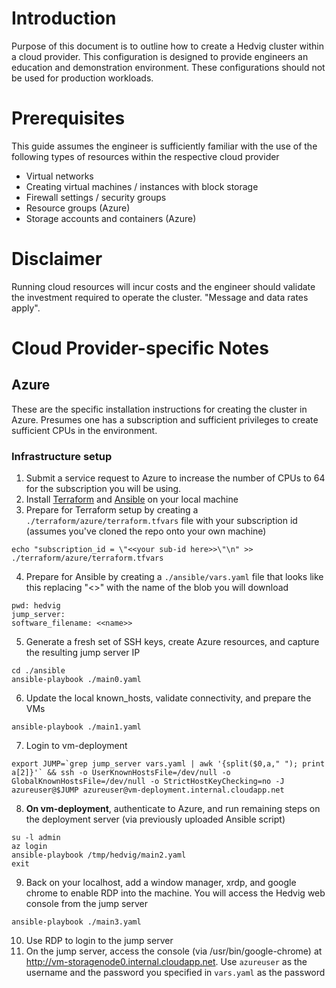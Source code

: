 # Introduction
Purpose of this document is to outline how to create a Hedvig cluster within a cloud provider. This configuration is designed to provide engineers an education and demonstration environment. These configurations should not be used for production workloads.

# Prerequisites

This guide assumes the engineer is sufficiently familiar with the use of the following types of resources within the respective cloud provider
- Virtual networks
- Creating virtual machines / instances with block storage
- Firewall settings / security groups
- Resource groups (Azure)
- Storage accounts and containers (Azure)

# Disclaimer
Running cloud resources will incur costs and the engineer should validate the investment required to operate the cluster. "Message and data rates apply".

# Cloud Provider-specific Notes

## Azure
These are the specific installation instructions for creating the cluster in Azure. Presumes one has a subscription and sufficient privileges to create sufficient CPUs in the environment.

### Infrastructure setup
1. Submit a service request to Azure to increase the number of CPUs to 64 for the subscription you will be using.
2. Install [Terraform](https://learn.hashicorp.com/terraform/getting-started/install.html) and [Ansible](https://docs.ansible.com/ansible/latest/installation_guide/intro_installation.html) on your local machine
3. Prepare for Terraform setup by creating a ```./terraform/azure/terraform.tfvars``` file with your subscription id (assumes you've cloned the repo onto your own machine)
```
echo "subscription_id = \"<<your sub-id here>>\"\n" >> ./terraform/azure/terraform.tfvars
```
4. Prepare for Ansible by creating a ```./ansible/vars.yaml``` file that looks like this replacing "<<name>>" with the name of the blob you will download
```
pwd: hedvig
jump_server:
software_filename: <<name>>
```
5. Generate a fresh set of SSH keys, create Azure resources, and capture the resulting jump server IP
```
cd ./ansible
ansible-playbook ./main0.yaml
```
6. Update the local known_hosts, validate connectivity, and prepare the VMs
```
ansible-playbook ./main1.yaml
```
7. Login to vm-deployment
```
export JUMP=`grep jump_server vars.yaml | awk '{split($0,a," "); print a[2]}'` && ssh -o UserKnownHostsFile=/dev/null -o GlobalKnownHostsFile=/dev/null -o StrictHostKeyChecking=no -J azureuser@$JUMP azureuser@vm-deployment.internal.cloudapp.net
```
8. **On vm-deployment**, authenticate to Azure, and run remaining steps on the deployment server (via previously uploaded Ansible script)
```
su -l admin
az login
ansible-playbook /tmp/hedvig/main2.yaml
exit
```
9. Back on your localhost, add a window manager, xrdp, and google chrome to enable RDP into the machine. You will access the Hedvig web console from the jump server
```
ansible-playbook ./main3.yaml
```
10. Use RDP to login to the jump server
11. On the jump server, access the console (via /usr/bin/google-chrome) at http://vm-storagenode0.internal.cloudapp.net. Use ```azureuser``` as the username and the password you specified in ```vars.yaml``` as the password